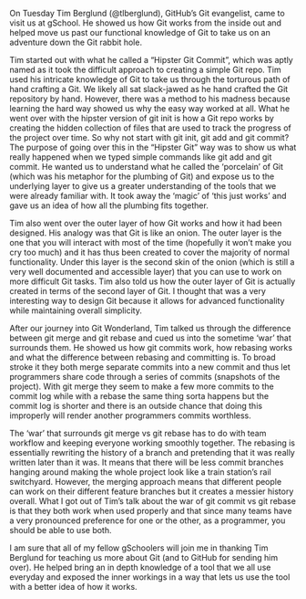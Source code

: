 On Tuesday Tim Berglund (@tlberglund), GitHub’s Git evangelist, came to visit us at gSchool. He showed us how Git works from the inside out and helped move us past our functional knowledge of Git to take us on an adventure down the Git rabbit hole.

Tim started out with what he called a “Hipster Git Commit”, which was aptly named as it took the difficult approach to creating a simple Git repo. Tim used his intricate knowledge of Git to take us through the torturous path of hand crafting a Git. We likely all sat slack-jawed as he hand crafted the Git repository by hand. However, there was a method to his madness because learning the hard way showed us why the easy way worked at all. What he went over with the hipster version of git init is how a Git repo works by creating the hidden collection of files that are used to track the progress of the project over time. So why not start with git init, git add and git commit? The purpose of going over this in the “Hipster Git” way was to show us what really happened when we typed simple commands like git add and git commit. He wanted us to understand what he called the ‘porcelain’ of Git (which was his metaphor for the plumbing of Git) and expose us to the underlying layer to give us a greater understanding of the tools that we were already familiar with. It took away the ‘magic’ of ‘this just works’ and gave us an idea of how all the plumbing fits together.

Tim also went over the outer layer of how Git works and how it had been designed. His analogy was that Git is like an onion. The outer layer is the one that you will interact with most of the time (hopefully it won’t make you cry too much) and it has thus been created to cover the majority of normal functionality. Under this layer is the second skin of the onion (which is still a very well documented and accessible layer) that you can use to work on more difficult Git tasks. Tim also told us how the outer layer of Git is actually created in terms of the second layer of Git. I thought that was a very interesting way to design Git because it allows for advanced functionality while maintaining overall simplicity.

After our journey into Git Wonderland, Tim talked us through the difference between git merge and git rebase and cued us into the sometime ‘war’ that surrounds them. He showed us how git commits work, how rebasing works and what the difference between rebasing and committing is. To broad stroke it they both merge separate commits into a new commit and thus let programmers share code through a series of commits (snapshots of the project). With git merge they seem to make a few more commits to the commit log while with a rebase the same thing sorta happens but the commit log is shorter and there is an outside chance that doing this improperly will render another programmers commits worthless.

The ‘war’ that surrounds git merge vs git rebase has to do with team workflow and keeping everyone working smoothly together. The rebasing is essentially rewriting the history of a branch and pretending that it was really written later than it was. It means that there will be less commit branches hanging around making the whole project look like a train station’s rail switchyard. However, the merging approach means that different people can work on their different feature branches but it creates a messier history overall. What I got out of Tim’s talk about the war of git commit vs git rebase is that they both work when used properly and that since many teams have a very pronounced preference for one or the other, as a programmer, you should be able to use both. 

I am sure that all of my fellow gSchoolers will join me in thanking Tim Berglund for teaching us more about Git (and to GitHub for sending him over). He helped bring an in depth knowledge of a tool that we all use everyday and exposed the inner workings in a way that lets us use the tool with a better idea of how it works. 
